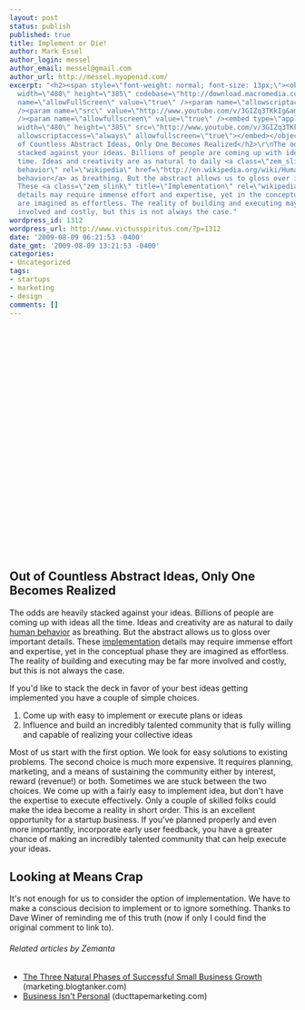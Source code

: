 ```yaml
---
layout: post
status: publish
published: true
title: Implement or Die!
author: Mark Essel
author_login: messel
author_email: messel@gmail.com
author_url: http://messel.myopenid.com/
excerpt: "<h2><span style=\"font-weight: normal; font-size: 13px;\"><object classid=\"clsid:d27cdb6e-ae6d-11cf-96b8-444553540000\"
  width=\"480\" height=\"385\" codebase=\"http://download.macromedia.com/pub/shockwave/cabs/flash/swflash.cab#version=6,0,40,0\"><param
  name=\"allowFullScreen\" value=\"true\" /><param name=\"allowscriptaccess\" value=\"always\"
  /><param name=\"src\" value=\"http://www.youtube.com/v/3GIZq3TKkIg&amp;hl=en&amp;fs=1&amp;color1=0x006699&amp;color2=0x54abd6\"
  /><param name=\"allowfullscreen\" value=\"true\" /><embed type=\"application/x-shockwave-flash\"
  width=\"480\" height=\"385\" src=\"http://www.youtube.com/v/3GIZq3TKkIg&amp;hl=en&amp;fs=1&amp;color1=0x006699&amp;color2=0x54abd6\"
  allowscriptaccess=\"always\" allowfullscreen=\"true\"></embed></object></span></h2>\r\n<h2>Out
  of Countless Abstract Ideas, Only One Becomes Realized</h2>\r\nThe odds are heavily
  stacked against your ideas. Billions of people are coming up with ideas all the
  time. Ideas and creativity are as natural to daily <a class=\"zem_slink\" title=\"Human
  behavior\" rel=\"wikipedia\" href=\"http://en.wikipedia.org/wiki/Human_behavior\">human
  behavior</a> as breathing. But the abstract allows us to gloss over important details.
  These <a class=\"zem_slink\" title=\"Implementation\" rel=\"wikipedia\" href=\"http://en.wikipedia.org/wiki/Implementation\">implementation</a>
  details may require immense effort and expertise, yet in the conceptual phase they
  are imagined as effortless. The reality of building and executing may be far more
  involved and costly, but this is not always the case."
wordpress_id: 1312
wordpress_url: http://www.victusspiritus.com/?p=1312
date: '2009-08-09 06:21:53 -0400'
date_gmt: '2009-08-09 13:21:53 -0400'
categories:
- Uncategorized
tags:
- startups
- marketing
- design
comments: []
---
```

<h2><span style="font-weight: normal; font-size: 13px;"><object classid="clsid:d27cdb6e-ae6d-11cf-96b8-444553540000" width="480" height="385" codebase="http://download.macromedia.com/pub/shockwave/cabs/flash/swflash.cab#version=6,0,40,0"><param name="allowFullScreen" value="true" /><param name="allowscriptaccess" value="always" /><param name="src" value="http://www.youtube.com/v/3GIZq3TKkIg&amp;hl=en&amp;fs=1&amp;color1=0x006699&amp;color2=0x54abd6" /><param name="allowfullscreen" value="true" /><embed type="application/x-shockwave-flash" width="480" height="385" src="http://www.youtube.com/v/3GIZq3TKkIg&amp;hl=en&amp;fs=1&amp;color1=0x006699&amp;color2=0x54abd6" allowscriptaccess="always" allowfullscreen="true"></embed></object></span></h2>
<h2>Out of Countless Abstract Ideas, Only One Becomes Realized</h2>
<p>The odds are heavily stacked against your ideas. Billions of people are coming up with ideas all the time. Ideas and creativity are as natural to daily <a class="zem_slink" title="Human behavior" rel="wikipedia" href="http://en.wikipedia.org/wiki/Human_behavior">human behavior</a> as breathing. But the abstract allows us to gloss over important details. These <a class="zem_slink" title="Implementation" rel="wikipedia" href="http://en.wikipedia.org/wiki/Implementation">implementation</a> details may require immense effort and expertise, yet in the conceptual phase they are imagined as effortless. The reality of building and executing may be far more involved and costly, but this is not always the case.<a id="more"></a><a id="more-1312"></a></p>
<p>If you'd like to stack the deck in favor of your best ideas getting implemented you have a couple of simple choices.</p>
<ol>
<li>Come up with easy to implement or execute plans or ideas</li>
<li>Influence and build an incredibly talented community that is fully willing and capable of realizing your collective ideas</li>
</ol>
<p>Most of us start with the first option. We look for easy solutions to existing problems. The second choice is much more expensive. It requires planning, marketing, and a means of sustaining the community either by interest, reward (revenue!) or both. Sometimes we are stuck between the two choices. We come up with a fairly easy to implement idea, but don't have the expertise to execute effectively. Only a couple of skilled folks could make the idea become a reality in short order. This is an excellent opportunity for a startup business. If you've planned properly and even more importantly, incorporate early user feedback, you have a greater chance of making an incredibly talented community that can help execute your ideas.</p>
<h2>Looking at Means Crap</h2>
<p>It's not enough for us to consider the option of implementation. We have to make a conscious decision to implement or to ignore something. Thanks to Dave Winer of reminding me of this truth (now if only I could find the original comment to link to).</p>
<h6 class="zemanta-related-title" style="font-size: 1em;">Related articles by Zemanta</h6>
<ul class="zemanta-article-ul">
<li class="zemanta-article-ul-li"><a href="http://marketing.blogtanker.com/3768/the-three-natural-phases-of-successful-small-business-growth/">The Three Natural Phases of Successful Small Business Growth</a> (marketing.blogtanker.com)</li>
<li class="zemanta-article-ul-li"><a href="http://www.ducttapemarketing.com/blog/2009/04/15/business-isnt-personal/">Business Isn't Personal</a> (ducttapemarketing.com)</li>
</ul>

